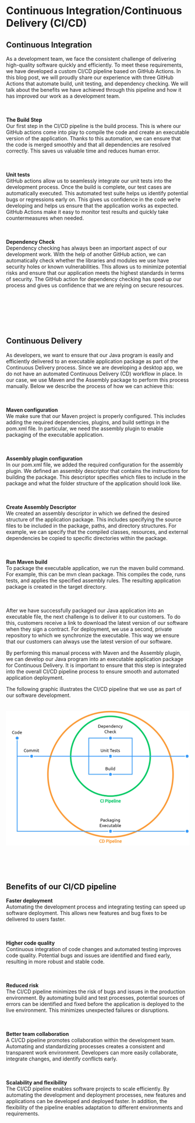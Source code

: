 # Continuous Integration/Continuous Delivery (CI/CD)

## Continuous Integration
As a development team, we face the consistent challenge of delivering high-quality software quickly and efficiently. To meet these requirements, we have developed a custom CI/CD pipeline based on GitHub Actions. In this blog post, we will proudly share our experience with three GitHub Actions that automate build, unit testing, and dependency checking. We will talk about the benefits we have achieved through this pipeline and how it has improved our work as a development team.
<br />  
<br />  

**The Build Step**  
Our first step in the CI/CD pipeline is the build process. This is where our GitHub actions come into play to compile the code and create an executable version of the application. Thanks to this automation, we can ensure that the code is merged smoothly and that all dependencies are resolved correctly. This saves us valuable time and reduces human error.
<br />  
<br />  

**Unit tests**  
GitHub actions allow us to seamlessly integrate our unit tests into the development process. Once the build is complete, our test cases are automatically executed. This automated test suite helps us identify potential bugs or regressions early on. This gives us confidence in the code we’re developing and helps us ensure that the application works as expected. GitHub Actions make it easy to monitor test results and quickly take countermeasures when needed.
<br />  
<br />  

**Dependency Check**  
Dependency checking has always been an important aspect of our development work. With the help of another GitHub action, we can automatically check whether the libraries and modules we use have security holes or known vulnerabilities. This allows us to minimize potential risks and ensure that our application meets the highest standards in terms of security. The GitHub action for dependency checking has sped up our process and gives us confidence that we are relying on secure resources.
<br />  
<br />  
<br />  
<br />  

## Continuous Delivery
As developers, we want to ensure that our Java program is easily and efficiently delivered to an executable application package as part of the Continuous Delivery process. Since we are developing a desktop app, we do not have an automated Continuous Delivery (CD) workflow in place. In our case, we use Maven and the Assembly package to perform this process manually. Below we describe the process of how we can achieve this:
<br />  
<br />  

**Maven configuration**  
We make sure that our Maven project is properly configured. This includes adding the required dependencies, plugins, and build settings in the pom.xml file. In particular, we need the assembly plugin to enable packaging of the executable application.
<br />  
<br />  

**Assembly plugin configuration**  
In our pom.xml file, we added the required configuration for the assembly plugin. We defined an assembly descriptor that contains the instructions for building the package. This descriptor specifies which files to include in the package and what the folder structure of the application should look like.
<br />  
<br />  

**Create Assembly Descriptor**  
We created an assembly descriptor in which we defined the desired structure of the application package. This includes specifying the source files to be included in the package, paths, and directory structures. For example, we can specify that the compiled classes, resources, and external dependencies be copied to specific directories within the package.
<br />  
<br />  

**Run Maven build**  
To package the executable application, we run the maven build command. For example, this can be mvn clean package. This compiles the code, runs tests, and applies the specified assembly rules. The resulting application package is created in the target directory.
<br />  
<br />  

After we have successfully packaged our Java application into an executable file, the next challenge is to deliver it to our customers. To do this, customers receive a link to download the latest version of our software when they sign a contract. For deployment, we use a second, private repository to which we synchronize the executable. This way we ensure that our customers can always use the latest version of our software.

By performing this manual process with Maven and the Assembly plugin, we can develop our Java program into an executable application package for Continuous Delivery. It is important to ensure that this step is integrated into the overall CI/CD pipeline process to ensure smooth and automated application deployment.
<br />  

The following graphic illustrates the CI/CD pipeline that we use as part of our software development.  
<br />  
<img src="cicd-pipeline.jpg" alt="cicd pipeline" width="750">
<br />  
<br />  
<br />  



## Benefits of our CI/CD pipeline
**Faster deployment**  
Automating the development process and integrating testing can speed up software deployment. This allows new features and bug fixes to be delivered to users faster.
<br />  
<br />  

**Higher code quality**  
Continuous integration of code changes and automated testing improves code quality. Potential bugs and issues are identified and fixed early, resulting in more robust and stable code.
<br />  
<br />  

**Reduced risk**  
The CI/CD pipeline minimizes the risk of bugs and issues in the production environment. By automating build and test processes, potential sources of errors can be identified and fixed before the application is deployed to the live environment. This minimizes unexpected failures or disruptions.
<br />  
<br />  

**Better team collaboration**  
A CI/CD pipeline promotes collaboration within the development team. Automating and standardizing processes creates a consistent and transparent work environment. Developers can more easily collaborate, integrate changes, and identify conflicts early.
<br />  
<br />  

**Scalability and flexibility**  
The CI/CD pipeline enables software projects to scale efficiently. By automating the development and deployment processes, new features and applications can be developed and deployed faster. In addition, the flexibility of the pipeline enables adaptation to different environments and requirements.
<br />  
<br />  

